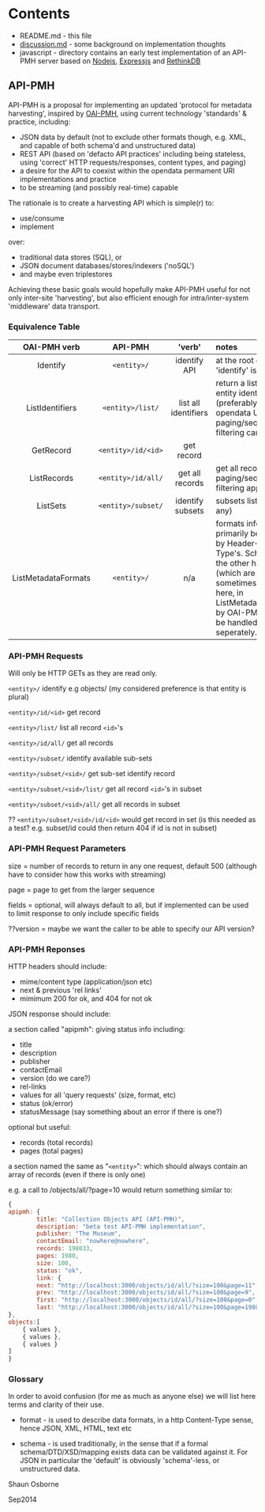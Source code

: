 # Contents

* README.md - this file
* [discussion.md](https://github.com/museums-io/API-PMH/blob/master/Discussion.md) - some background on implementation thoughts
* javascript - directory contains an early test implementation of an API-PMH server based on [Nodejs](http://nodejs.org/), [Expressjs](http://expressjs.com/) and [RethinkDB](http://rethinkdb.com/)

## API-PMH

API-PMH is a proposal for implementing an updated 'protocol for metadata harvesting', inspired by [OAI-PMH](http://www.openarchives.org/pmh/), using current technology 'standards' & practice, including:

* JSON data by default (not to exclude other formats though, e.g. XML, and capable of both schema'd and unstructured data)
* REST API (based on 'defacto API practices' including being stateless, using 'correct' HTTP requests/responses, content types, and paging)
* a desire for the API to coexist within the opendata permament URI implementations and practice
* to be streaming (and possibly real-time) capable

The rationale is to create a harvesting API which is simple(r) to:
* use/consume
* implement

over:
* traditional data stores (SQL), or
* JSON document databases/stores/indexers ('noSQL')
* and maybe even triplestores

Achieving these basic goals would hopefully make API-PMH useful for not only inter-site 'harvesting', but also efficient enough for intra/inter-system 'middleware' data transport.

### Equivalence Table

OAI-PMH verb | API-PMH | 'verb' | notes |
:-------: | :-------: | :-------: | :--------------- |
Identify | `<entity>/`| identify API | at the root entity url 'identify' is implied |
ListIdentifiers|`<entity>/list/`| list all identifiers | return a list of all entity identifiers (preferably as opendata URIs), paging/sequencing & filtering can apply|
GetRecord |`<entity>/id/<id>`| get record|
ListRecords|`<entity>/id/all/`| get all records | get all records, paging/sequencing & filtering applies |
ListSets| `<entity>/subset/`| identify subsets | subsets listing (if any)|
ListMetadataFormats | `<entity>/` | n/a | formats info should primarily be handled by Header->Content-Type's. Schema's on the other hand (which are sometimes handled here, in ListMetadataFormats, by OAI-PMH) should be handled seperately. |

### API-PMH Requests

Will only be HTTP GETs as they are read only.

`<entity>/` identify e.g objects/ 
(my considered preference is that entity is plural)

`<entity>/id/<id>` get record

`<entity>/list/` list all record `<id>`'s 

`<entity>/id/all/` get all records 

`<entity>/subset/` identify available sub-sets

`<entity>/subset/<sid>/` get sub-set identify record  

`<entity>/subset/<sid>/list/` get all record `<id>`'s in subset

`<entity>/subset/<sid>/all/` get all records in subset

?? `<entity>/subset/<sid>/id/<id>` would get record in set (is this needed as a test? e.g. subset/id could then return 404 if id is not in subset)

### API-PMH Request Parameters

size = number of records to return in any one request, default 500 (although have to consider how this works with streaming)

page = page to get from the larger sequence

fields = optional, will always default to all, but if implemented can be used to limit response to only include specific fields

??version = maybe we want the caller to be able to specify our API version?

### API-PMH Reponses

HTTP headers should include:
* mime/content type (application/json etc)
* next & previous 'rel links'
* mimimum 200 for ok, and 404 for not ok

JSON response should include:

a section called "apipmh": giving status info including:
* title
* description
* publisher
* contactEmail
* version (do we care?)
* rel-links
* values for all 'query requests' (size, format, etc)
* status (ok/error)
* statusMessage (say something about an error if there is one?)

optional but useful:
* records (total records)
* pages (total pages)


a section named the same as "`<entity>`": which should always contain an array of records (even if there is only one)

e.g. a call to /objects/all/?page=10 would return something similar to:
```javascript
{
apipmh: {
        title: "Collection Objects API (API-PMH)",
        description: "beta test API-PMH implementation",
        publisher: "The Museum",
        contactEmail: "nowhere@nowhere",
        records: 198033,
        pages: 1980,
        size: 100,
        status: "ok",
        link: {
        next: "http://localhost:3000/objects/id/all/?size=100&page=11",
        prev: "http://localhost:3000/objects/id/all/?size=100&page=9",
        first: "http://localhost:3000/objects/id/all/?size=100&page=0",
        last: "http://localhost:3000/objects/id/all/?size=100&page=1980"
},
objects:[
	{ values },
	{ values },
	{ values }
]
}
```

### Glossary
In order to avoid confusion (for me as much as anyone else) we will list here terms and clarity of their use.

* format - is used to describe data formats, in a http Content-Type sense, hence JSON, XML, HTML, text etc

* schema - is used traditionally, in the sense that if a formal schema/DTD/XSD/mapping exists data can be validated against it. For JSON in particular the 'default' is obviously 'schema'-less, or unstructured data.

Shaun Osborne

Sep2014
